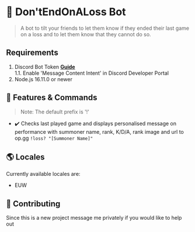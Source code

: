 # 🤖 Don'tEndOnALoss Bot

> A bot to tilt your friends to let them know if they ended their last game on a loss and to let them know that they cannot do so.

## Requirements

1. Discord Bot Token **[Guide](https://discordjs.guide/preparations/setting-up-a-bot-application.html#creating-your-bot)**  
   1.1. Enable 'Message Content Intent' in Discord Developer Portal
2. Node.js 16.11.0 or newer

## 📝 Features & Commands

> Note: The default prefix is '!'

- ✔️ Checks last played game and displays personalised message on performance with summoner name, rank, K/D/A, rank image and url to op.gg
`!loss? "[Summoner Name]"`

## 🌎 Locales

Currently available locales are:
- EUW

## 🤝 Contributing
Since this is a new project message me privately if you would like to help out
